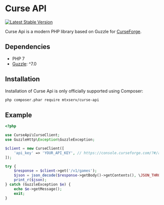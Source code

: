 Curse API
==========

[![Latest Stable Version](https://poser.pugx.org/mtxserv/curse-api/v/stable.png)](https://packagist.org/packages/mtxserv/curse-api)

Curse Api is a modern PHP library based on Guzzle for [CurseForge](https://docs.curseforge.com/#getting-started).

## Dependencies

* PHP 7
* [Guzzle](http://www.guzzlephp.org): ^7.0

## Installation

Installation of Curse Api is only officially supported using Composer:

```sh
php composer.phar require mtxserv/curse-api
```

## Example

```php
<?php

use CurseApi\CurseClient;
use GuzzleHttp\Exception\GuzzleException;

$client = new CurseClient([
    'api_key' => 'YOUR_API_KEY', // https://console.curseforge.com/?#/api-keys
]);

try {
    $response = $client->get('/v1/games');
    $json = json_decode($response->getBody()->getContents(), \JSON_THROW_ON_ERROR);
    print_r($json);
} catch (GuzzleException $e) {
    echo $e->getMessage();
    exit;
}
```
